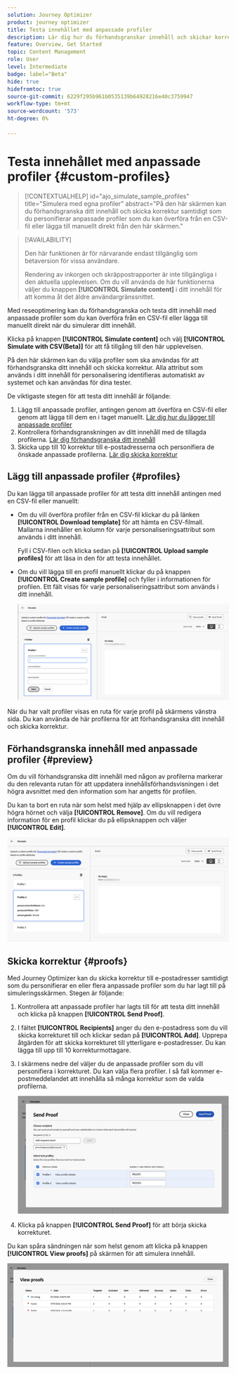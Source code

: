 ```yaml
---
solution: Journey Optimizer
product: journey optimizer
title: Testa innehållet med anpassade profiler
description: Lär dig hur du förhandsgranskar innehåll och skickar korrektur med anpassade profiler.
feature: Overview, Get Started
topic: Content Management
role: User
level: Intermediate
badge: label="Beta"
hide: true
hidefromtoc: true
source-git-commit: 6229f295b961b0535139b64928216e40c3759947
workflow-type: tm+mt
source-wordcount: '573'
ht-degree: 0%

---
```



# Testa innehållet med anpassade profiler {#custom-profiles}

>[!CONTEXTUALHELP]
>id="ajo_simulate_sample_profiles"
>title="Simulera med egna profiler"
>abstract="På den här skärmen kan du förhandsgranska ditt innehåll och skicka korrektur samtidigt som du personifierar anpassade profiler som du kan överföra från en CSV-fil eller lägga till manuellt direkt från den här skärmen."

>[!AVAILABILITY]
>
>Den här funktionen är för närvarande endast tillgänglig som betaversion för vissa användare.
>
>Rendering av inkorgen och skräppostrapporter är inte tillgängliga i den aktuella upplevelsen. Om du vill använda de här funktionerna väljer du knappen **[!UICONTROL Simulate content]** i ditt innehåll för att komma åt det äldre användargränssnittet.

Med reseoptimering kan du förhandsgranska och testa ditt innehåll med anpassade profiler som du kan överföra från en CSV-fil eller lägga till manuellt direkt när du simulerar ditt innehåll.

Klicka på knappen **[!UICONTROL Simulate content]** och välj **[!UICONTROL Simulate with CSV(Beta)]** för att få tillgång till den här upplevelsen.

På den här skärmen kan du välja profiler som ska användas för att förhandsgranska ditt innehåll och skicka korrektur. Alla attribut som används i ditt innehåll för personalisering identifieras automatiskt av systemet och kan användas för dina tester.

De viktigaste stegen för att testa ditt innehåll är följande:

1. Lägg till anpassade profiler, antingen genom att överföra en CSV-fil eller genom att lägga till dem en i taget manuellt. [Lär dig hur du lägger till anpassade profiler](#profiles)
1. Kontrollera förhandsgranskningen av ditt innehåll med de tillagda profilerna. [Lär dig förhandsgranska ditt innehåll](#preview)
1. Skicka upp till 10 korrektur till e-postadresserna och personifiera de önskade anpassade profilerna. [Lär dig skicka korrektur](#proofs)


## Lägg till anpassade profiler {#profiles}

Du kan lägga till anpassade profiler för att testa ditt innehåll antingen med en CSV-fil eller manuellt:

* Om du vill överföra profiler från en CSV-fil klickar du på länken **[!UICONTROL Download template]** för att hämta en CSV-filmall. Mallarna innehåller en kolumn för varje personaliseringsattribut som används i ditt innehåll.

  Fyll i CSV-filen och klicka sedan på **[!UICONTROL Upload sample profiles]** för att läsa in den för att testa innehållet.

* Om du vill lägga till en profil manuellt klickar du på knappen **[!UICONTROL Create sample profile]** och fyller i informationen för profilen. Ett fält visas för varje personaliseringsattribut som används i ditt innehåll.

  ![](assets/simulate-custom-add.png)

När du har valt profiler visas en ruta för varje profil på skärmens vänstra sida. Du kan använda de här profilerna för att förhandsgranska ditt innehåll och skicka korrektur.

## Förhandsgranska innehåll med anpassade profiler {#preview}

Om du vill förhandsgranska ditt innehåll med någon av profilerna markerar du den relevanta rutan för att uppdatera innehållsförhandsvisningen i det högra avsnittet med den information som har angetts för profilen.

Du kan ta bort en ruta när som helst med hjälp av ellipsknappen i det övre högra hörnet och välja **[!UICONTROL Remove]**. Om du vill redigera information för en profil klickar du på ellipsknappen och väljer **[!UICONTROL Edit]**.

![](assets/simulate-custom-boxes.png)

## Skicka korrektur {#proofs}

Med Journey Optimizer kan du skicka korrektur till e-postadresser samtidigt som du personifierar en eller flera anpassade profiler som du har lagt till på simuleringsskärmen. Stegen är följande:

1. Kontrollera att anpassade profiler har lagts till för att testa ditt innehåll och klicka på knappen **[!UICONTROL Send Proof]**.

1. I fältet **[!UICONTROL Recipients]** anger du den e-postadress som du vill skicka korrekturet till och klickar sedan på **[!UICONTROL Add]**. Upprepa åtgärden för att skicka korrekturet till ytterligare e-postadresser. Du kan lägga till upp till 10 korrekturmottagare.

1. I skärmens nedre del väljer du de anpassade profiler som du vill personifiera i korrekturet. Du kan välja flera profiler. I så fall kommer e-postmeddelandet att innehålla så många korrektur som de valda profilerna.

   ![](assets/simulate-custom-proofs.png)

1. Klicka på knappen **[!UICONTROL Send Proof]** för att börja skicka korrekturet.

Du kan spåra sändningen när som helst genom att klicka på knappen **[!UICONTROL View proofs]** på skärmen för att simulera innehåll.

![](assets/simulate-custom-sent-proofs.png)
